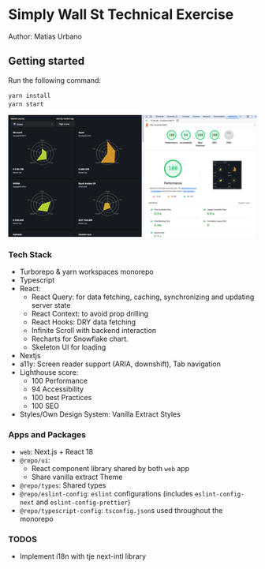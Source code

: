 # Simply Wall St Technical Exercise

Author: Matias Urbano

## Getting started

Run the following command:

```sh
yarn install
yarn start
```

![alt text](web-app-lighthouse.png)

### Tech Stack

- Turborepo & yarn workspaces monorepo
- Typescript
- React:
  - React Query: for data fetching, caching, synchronizing and updating server state
  - React Context: to avoid prop drilling
  - React Hooks: DRY data fetching
  - Infinite Scroll with backend interaction
  - Recharts for Snowflake chart.
  - Skeleton UI for loading
- Nextjs
- a11y: Screen reader support (ARIA, downshift), Tab navigation
- Lighthouse score:
  - 100 Performance
  - 94 Accessibility
  - 100 best Practices
  - 100 SEO
- Styles/Own Design System: Vanilla Extract Styles

### Apps and Packages

- `web`: Next.js + React 18
- `@repo/ui`:
  - React component library shared by both `web` app
  - Share vanilla extract Theme
- `@repo/types`: Shared types
- `@repo/eslint-config`: `eslint` configurations (includes `eslint-config-next` and `eslint-config-prettier`)
- `@repo/typescript-config`: `tsconfig.json`s used throughout the monorepo

### TODOS

- Implement i18n with tje next-intl library

